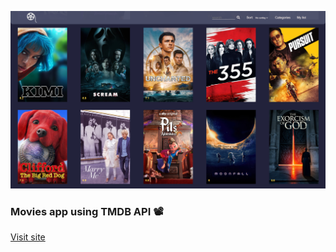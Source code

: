 ![Preview](src/media/Preview.png)

### Movies app using TMDB API 📽

[Visit site](https://amazing-stonebraker-e60922.netlify.app/)
